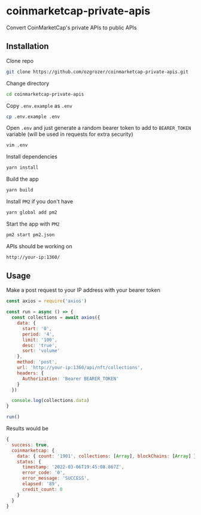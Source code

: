 # coinmarketcap-private-apis

Convert CoinMarketCap's private APIs to public APIs

## Installation

Clone repo
```bash
git clone https://github.com/ozgrozer/coinmarketcap-private-apis.git
```

Change directory
```bash
cd coinmarketcap-private-apis
```

Copy `.env.example` as `.env`
```bash
cp .env.example .env
```

Open `.env` and just generate a random bearer token to add to `BEARER_TOKEN` variable (will be used in requests for extra security)
```bash
vim .env
```

Install dependencies
```bash
yarn install
```

Build the app
```bash
yarn build
```

Install `PM2` if you don't have
```bash
yarn global add pm2
```

Start the app with `PM2`
```bash
pm2 start pm2.json
```

APIs should be working on
```bash
http://your-ip:1360/
```

## Usage

Make a post request to your IP address with your bearer token
```js
const axios = require('axios')

const run = async () => {
  const collections = await axios({
    data: {
      start: '0',
      period: '4',
      limit: '100',
      desc: 'true',
      sort: 'volume'
    },
    method: 'post',
    url: 'http://your-ip:1360/api/nft/collections',
    headers: {
      Authorization: 'Bearer BEARER_TOKEN'
    }
  })

  console.log(collections.data)
}

run()
```

Results would be
```js
{
  success: true,
  coinmarketcap: {
    data: { count: '1901', collections: [Array], blockChains: [Array] },
    status: {
      timestamp: '2022-03-06T19:45:08.867Z',
      error_code: '0',
      error_message: 'SUCCESS',
      elapsed: '89',
      credit_count: 0
    }
  }
}
```
